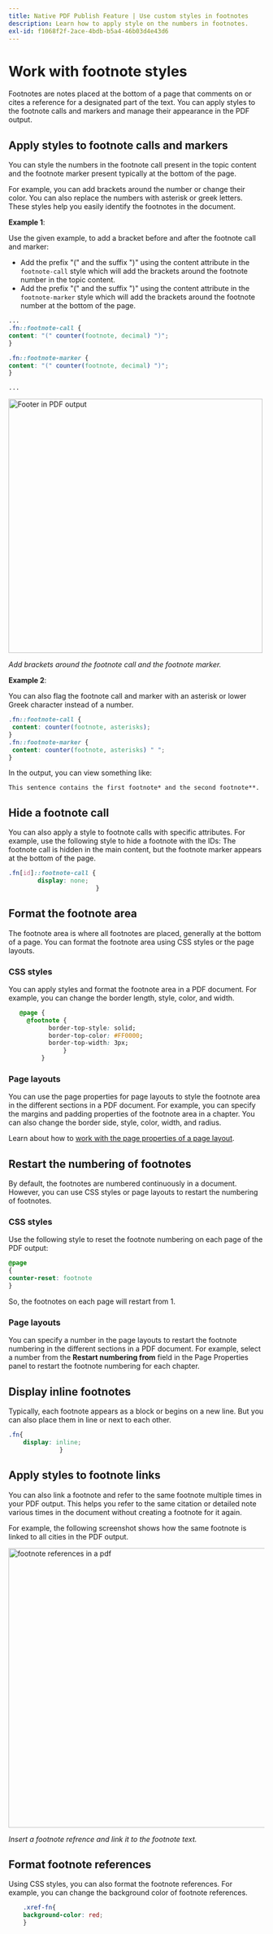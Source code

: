 ```yaml
---
title: Native PDF Publish Feature | Use custom styles in footnotes
description: Learn how to apply style on the numbers in footnotes.
exl-id: f1068f2f-2ace-4bdb-b5a4-46b03d4e43d6
---
```

# Work with footnote styles


Footnotes are notes placed at the bottom of a page that comments on or cites a reference for a designated part of the text. You can apply styles to the footnote calls and markers and manage their appearance in the PDF output.

## Apply styles to footnote calls and markers

You can style the numbers in the footnote call present in the topic content and the footnote marker present typically at the bottom of the page. 

For example, you can add brackets around the number or change their color. You can also replace the numbers with asterisk or greek letters. These styles help you easily identify the footnotes in the document. 


**Example 1**:

Use the given example, to add a bracket before and after the footnote call and marker: 

* Add the prefix "(" and the suffix ")" using the content attribute in the `footnote-call` style which will add the brackets around the footnote number in the topic content. 
* Add the prefix "(" and the suffix ")" using the content attribute in the `footnote-marker` style which will add the brackets around the footnote number at the bottom of the page. 

```css
...
.fn::footnote-call { 
content: "(" counter(footnote, decimal) ")"; 
} 

.fn::footnote-marker { 
content: "(" counter(footnote, decimal) ")"; 
} 

...
```



<img src="./assets/pdf-output-footer-numbers.png" alt= "Footer in PDF output" width=500>

*Add brackets around the footnote call and the footnote marker.*

**Example 2**: 

You can also flag the footnote call and marker with an asterisk or lower Greek character instead of a number.


```css
.fn::footnote-call {
 content: counter(footnote, asterisks);
}
.fn::footnote-marker {
 content: counter(footnote, asterisks) " ";
}
```

In the output, you can view something like: 

`This sentence contains the first footnote* and the second footnote**.`


## Hide a footnote call

You can also apply a style to footnote calls with specific attributes. For example, use the following style to hide a footnote with the IDs: 
The footnote call is hidden in the main content, but the footnote marker appears at the bottom of the page.

```css
.fn[id]::footnote-call {
		display: none;
                        }
```

## Format the footnote area

The footnote area is where all footnotes are placed, generally at the bottom of a page. You can format the footnote area using CSS styles or the page layouts. 

### CSS styles

 You can apply styles and format the footnote area in a PDF document. For example, you can change the border length, style, color, and width. 

 ```css
	@page {
	  @footnote {
    		border-top-style: solid;
    		border-top-color: #FF0000;
    		border-top-width: 3px;
  		        }
	      }

```

### Page layouts

You can use the page properties for page layouts to style the footnote area in the different sections in a PDF document. For example, you can specify the margins and padding properties of the footnote area in a chapter. You can also change the border side, style, color, width, and radius. 

Learn about how to [work with the page properties of a page layout](./design-page-layout.md#page-props-page-layout). 

## Restart the numbering of footnotes

By default, the footnotes are numbered continuously in a document. However, you can use CSS styles or page layouts to restart the numbering of footnotes.

### CSS styles

Use the following style to reset the footnote numbering on each page of the PDF output:

```css
@page
{
counter-reset: footnote
}
```

So, the footnotes on each page will restart from 1.

### Page layouts

You can specify a number in the page layouts to restart the footnote numbering in the different sections in a PDF document. For example, select a number from the **Restart numbering from** field in the Page Properties panel to restart the footnote numbering for each chapter.


## Display inline footnotes

Typically, each footnote appears as a block or begins on a new line. But you can also place them in line or next to each other.  

```css
.fn{
  	display: inline;
              }
```

## Apply styles to footnote links

You can also link a footnote and refer to the same footnote multiple times in your PDF output.  This helps you refer to the same citation or detailed note various times in the document without creating a footnote for it again.

For example, the following screenshot shows how the same footnote is linked to all cities in the PDF output.
 
<img width="550" alt="footnote references in a pdf" src="./assets/link-footnotes.png"> 

*Insert a footnote refrence and link it to the footnote text.*





## Format footnote references

Using CSS styles, you can also format the footnote references. For example, you can change the background color of footnote references.

```css
    .xref-fn{
	background-color: red;
	}
```



